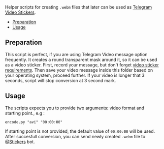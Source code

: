Helper scripts for creating `.webm` files that later can be used as [Telegram Video Stickers]. 

* [Preparation](#preparation)
* [Usage](#usage)

## Preparation
This script is perfect, if you are using Telegram Video message option frequently. It creates a round transparent mask around it, so it can be used as a video sticker. First, record your message, but don't forget [video sticker requirements]. Then save your video message inside this folder based on your operating system, proceed further. If your video is longer that 3 seconds, script will stop conversion at 3 second mark.
## Usage
The scripts expects you to provide two arguments: video format and starting point., e.g : 

`encode.py "avi" "00:00:00"`

If starting point is not provided, the default value of `00:00:00` will be used.
After succesfull conversion, you can send newly created `.webm` file to [@Stickers] bot.

 [Telegram Video Stickers]: <https://telegram.org/blog/video-stickers-better-reactions#video-stickers>
 [video sticker requirements]: <https://core.telegram.org/stickers#video-sticker-requirements>
 [@Stickers]: <https://t.me/Stickers>